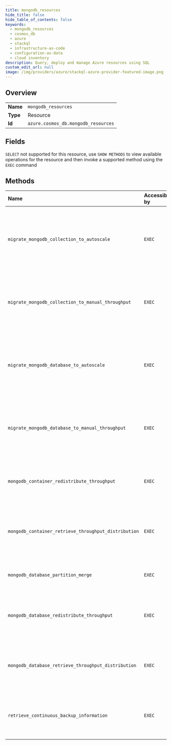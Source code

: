 ```yaml
---
title: mongodb_resources
hide_title: false
hide_table_of_contents: false
keywords:
  - mongodb_resources
  - cosmos_db
  - azure    
  - stackql
  - infrastructure-as-code
  - configuration-as-data
  - cloud inventory
description: Query, deploy and manage Azure resources using SQL
custom_edit_url: null
image: /img/providers/azure/stackql-azure-provider-featured-image.png
---
```

  
    

## Overview
<table><tbody>
<tr><td><b>Name</b></td><td><code>mongodb_resources</code></td></tr>
<tr><td><b>Type</b></td><td>Resource</td></tr>
<tr><td><b>Id</b></td><td><code>azure.cosmos_db.mongodb_resources</code></td></tr>
</tbody></table>

## Fields
`SELECT` not supported for this resource, use `SHOW METHODS` to view available operations for the resource and then invoke a supported method using the `EXEC` command  
## Methods
| Name | Accessible by | Required Params | Description |
|:-----|:--------------|:----------------|:------------|
| `migrate_mongodb_collection_to_autoscale` | `EXEC` | `accountName, collectionName, databaseName, resourceGroupName, subscriptionId` | Migrate an Azure Cosmos DB MongoDB collection from manual throughput to autoscale |
| `migrate_mongodb_collection_to_manual_throughput` | `EXEC` | `accountName, collectionName, databaseName, resourceGroupName, subscriptionId` | Migrate an Azure Cosmos DB MongoDB collection from autoscale to manual throughput |
| `migrate_mongodb_database_to_autoscale` | `EXEC` | `accountName, databaseName, resourceGroupName, subscriptionId` | Migrate an Azure Cosmos DB MongoDB database from manual throughput to autoscale |
| `migrate_mongodb_database_to_manual_throughput` | `EXEC` | `accountName, databaseName, resourceGroupName, subscriptionId` | Migrate an Azure Cosmos DB MongoDB database from autoscale to manual throughput |
| `mongodb_container_redistribute_throughput` | `EXEC` | `accountName, collectionName, databaseName, resourceGroupName, subscriptionId, data__properties` | Redistribute throughput for an Azure Cosmos DB MongoDB container |
| `mongodb_container_retrieve_throughput_distribution` | `EXEC` | `accountName, collectionName, databaseName, resourceGroupName, subscriptionId, data__properties` | Retrieve throughput distribution for an Azure Cosmos DB MongoDB container |
| `mongodb_database_partition_merge` | `EXEC` | `accountName, databaseName, resourceGroupName, subscriptionId` | Merges the partitions of a MongoDB database |
| `mongodb_database_redistribute_throughput` | `EXEC` | `accountName, databaseName, resourceGroupName, subscriptionId, data__properties` | Redistribute throughput for an Azure Cosmos DB MongoDB database |
| `mongodb_database_retrieve_throughput_distribution` | `EXEC` | `accountName, databaseName, resourceGroupName, subscriptionId, data__properties` | Retrieve throughput distribution for an Azure Cosmos DB MongoDB database |
| `retrieve_continuous_backup_information` | `EXEC` | `accountName, collectionName, databaseName, resourceGroupName, subscriptionId` | Retrieves continuous backup information for a Mongodb collection. |
